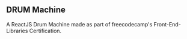 ## DRUM Machine

A ReactJS Drum Machine made as part of freecodecamp's Front-End-Libraries Certification.